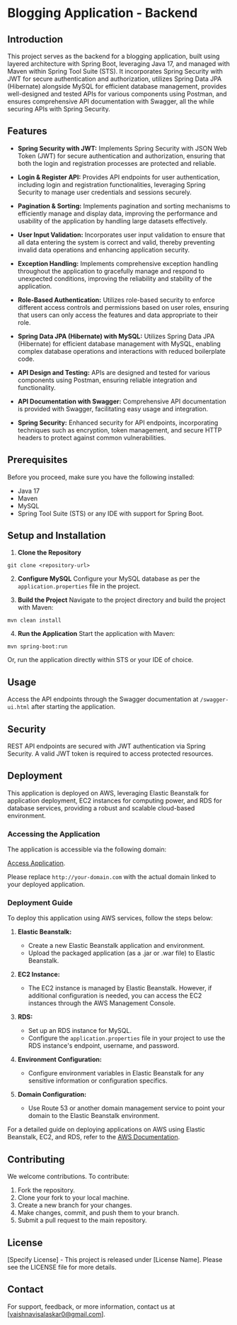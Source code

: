 # Blogging Application - Backend

## Introduction
This project serves as the backend for a blogging application, built using layered architecture with Spring Boot, leveraging Java 17, and managed with Maven within Spring Tool Suite (STS). It incorporates Spring Security with JWT for secure authentication and authorization, utilizes Spring Data JPA (Hibernate) alongside MySQL for efficient database management, provides well-designed and tested APIs for various components using Postman, and ensures comprehensive API documentation with Swagger, all the while securing APIs with Spring Security.

## Features

- **Spring Security with JWT:** Implements Spring Security with JSON Web Token (JWT) for secure authentication and authorization, ensuring that both the login and registration processes are protected and reliable.

- **Login & Register API:** Provides API endpoints for user authentication, including login and registration functionalities, leveraging Spring Security to manage user credentials and sessions securely.

- **Pagination & Sorting:** Implements pagination and sorting mechanisms to efficiently manage and display data, improving the performance and usability of the application by handling large datasets effectively.

- **User Input Validation:** Incorporates user input validation to ensure that all data entering the system is correct and valid, thereby preventing invalid data operations and enhancing application security.

- **Exception Handling:** Implements comprehensive exception handling throughout the application to gracefully manage and respond to unexpected conditions, improving the reliability and stability of the application.

- **Role-Based Authentication:** Utilizes role-based security to enforce different access controls and permissions based on user roles, ensuring that users can only access the features and data appropriate to their role.

- **Spring Data JPA (Hibernate) with MySQL:** Utilizes Spring Data JPA (Hibernate) for efficient database management with MySQL, enabling complex database operations and interactions with reduced boilerplate code.

- **API Design and Testing:** APIs are designed and tested for various components using Postman, ensuring reliable integration and functionality.

- **API Documentation with Swagger:** Comprehensive API documentation is provided with Swagger, facilitating easy usage and integration.

- **Spring Security:** Enhanced security for API endpoints, incorporating techniques such as encryption, token management, and secure HTTP headers to protect against common vulnerabilities.


## Prerequisites
Before you proceed, make sure you have the following installed:
- Java 17
- Maven
- MySQL
- Spring Tool Suite (STS) or any IDE with support for Spring Boot.

## Setup and Installation
1. **Clone the Repository**
```
git clone <repository-url>
```
2. **Configure MySQL**
Configure your MySQL database as per the `application.properties` file in the project.

3. **Build the Project**
Navigate to the project directory and build the project with Maven:
```
mvn clean install
```
4. **Run the Application**
Start the application with Maven:
```
mvn spring-boot:run
```
Or, run the application directly within STS or your IDE of choice.

## Usage
Access the API endpoints through the Swagger documentation at `/swagger-ui.html` after starting the application.

## Security
REST API endpoints are secured with JWT authentication via Spring Security. A valid JWT token is required to access protected resources.

## Deployment

This application is deployed on AWS, leveraging Elastic Beanstalk for application deployment, EC2 instances for computing power, and RDS for database services, providing a robust and scalable cloud-based environment.

### Accessing the Application

The application is accessible via the following domain:

[Access Application](http://bloggingappication-env.eba-vxf6mqw4.us-east-2.elasticbeanstalk.com/swagger-ui/index.html).

Please replace `http://your-domain.com` with the actual domain linked to your deployed application.

### Deployment Guide

To deploy this application using AWS services, follow the steps below:

1. **Elastic Beanstalk:**
   - Create a new Elastic Beanstalk application and environment.
   - Upload the packaged application (as a .jar or .war file) to Elastic Beanstalk.

2. **EC2 Instance:**
   - The EC2 instance is managed by Elastic Beanstalk. However, if additional configuration is needed, you can access the EC2 instances through the AWS Management Console.

3. **RDS:**
   - Set up an RDS instance for MySQL.
   - Configure the `application.properties` file in your project to use the RDS instance's endpoint, username, and password.

4. **Environment Configuration:**
   - Configure environment variables in Elastic Beanstalk for any sensitive information or configuration specifics.

5. **Domain Configuration:**
   - Use Route 53 or another domain management service to point your domain to the Elastic Beanstalk environment.

For a detailed guide on deploying applications on AWS using Elastic Beanstalk, EC2, and RDS, refer to the [AWS Documentation](https://aws.amazon.com/documentation/).

## Contributing
We welcome contributions. To contribute:
1. Fork the repository.
2. Clone your fork to your local machine.
3. Create a new branch for your changes.
4. Make changes, commit, and push them to your branch.
5. Submit a pull request to the main repository.

## License
[Specify License] - This project is released under [License Name]. Please see the LICENSE file for more details.

## Contact
For support, feedback, or more information, contact us at [vaishnavisalaskar0@gmail.com].

